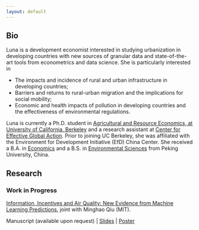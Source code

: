 ```yaml
---
layout: default
---
```


## Bio

Luna is a development economist interested in studying urbanization in developing countries with new sources of granular data and state-of-the-art tools from econometrics and data science. She is particularly interested in

* The impacts and incidence of rural and urban infrastructure in developing countries;
* Barriers and returns to rural-urban migration and the implications for social mobility;
* Economic and health impacts of pollution in developing countries and the effectiveness of environmental regulations.

Luna is currently a Ph.D. student in [Agricultural and Resource Economics, at University of California, Berkeley](https://are.berkeley.edu) and a research assistant at [Center for Effective Global Action](http://cega.berkeley.edu). Prior to joining UC Berkeley, she was affiliated with the Environment for Development Initiative (EfD) China Center. She received a B.A. in [Economics](http://www.nsd.pku.edu.cn/index.html) and a B.S. in [Environmental Sciences](http://cese.pku.edu.cn) from Peking University, China.

## Research

### Work in Progress

[Information, Incentives and Air Quality: New Evidence from Machine Learning Predictions](china-air-quality-ml), joint with Minghao Qiu (MIT).

Manuscript (available upon request) &#124; [Slides](https://luna-yue-huang.com/assets/pdf/china-air-quality-ml-slides.pdf) &#124; [Poster](https://luna-yue-huang.com/assets/pdf/china-air-quality-ml-poster.pdf)
